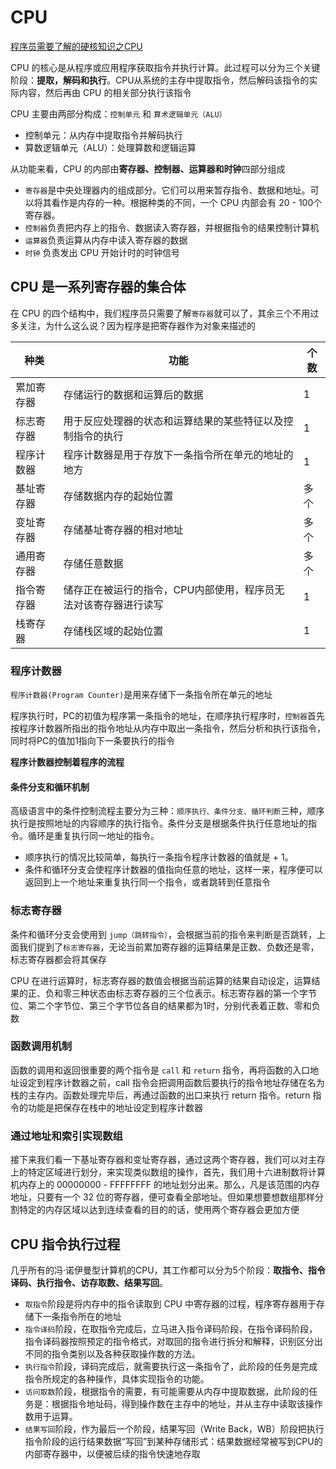 # CPU

[程序员需要了解的硬核知识之CPU](https://mp.weixin.qq.com/s/ttncekujB82g88GRx3a6lQ)

CPU 的核心是从程序或应用程序获取指令并执行计算。此过程可以分为三个关键阶段：**提取，解码和执行**。CPU从系统的主存中提取指令，然后解码该指令的实际内容，然后再由 CPU 的相关部分执行该指令

CPU 主要由两部分构成：`控制单元` 和 `算术逻辑单元（ALU）`

- 控制单元：从内存中提取指令并解码执行
- 算数逻辑单元（ALU）：处理算数和逻辑运算

从功能来看，CPU 的内部由**寄存器、控制器、运算器和时钟**四部分组成

- `寄存器`是中央处理器内的组成部分。它们可以用来暂存指令、数据和地址。可以将其看作是内存的一种。根据种类的不同，一个 CPU 内部会有 20 - 100个寄存器。
- `控制器`负责把内存上的指令、数据读入寄存器，并根据指令的结果控制计算机
- `运算器`负责运算从内存中读入寄存器的数据
- `时钟` 负责发出 CPU 开始计时的时钟信号

## CPU 是一系列寄存器的集合体

在 CPU 的四个结构中，我们程序员只需要了解`寄存器`就可以了，其余三个不用过多关注，为什么这么说？因为程序是把寄存器作为对象来描述的

| 种类       | 功能                                                         | 个数 |
| ---------- | ------------------------------------------------------------ | ---- |
| 累加寄存器 | 存储运行的数据和运算后的数据                                 | 1    |
| 标志寄存器 | 用于反应处理器的状态和运算结果的某些特征以及控制指令的执行   | 1    |
| 程序计数器 | 程序计数器是用于存放下一条指令所在单元的地址的地方           | 1    |
| 基址寄存器 | 存储数据内存的起始位置                                       | 多个 |
| 变址寄存器 | 存储基址寄存器的相对地址                                     | 多个 |
| 通用寄存器 | 存储任意数据                                                 | 多个 |
| 指令寄存器 | 储存正在被运行的指令，CPU内部使用，程序员无法对该寄存器进行读写 | 1    |
| 栈寄存器   | 存储栈区域的起始位置                                         | 1    |

### 程序计数器

`程序计数器(Program Counter)`是用来存储下一条指令所在单元的地址

程序执行时，PC的初值为程序第一条指令的地址，在顺序执行程序时，`控制器`首先按程序计数器所指出的指令地址从内存中取出一条指令，然后分析和执行该指令，同时将PC的值加1指向下一条要执行的指令

**程序计数器控制着程序的流程**

#### 条件分支和循环机制

高级语言中的条件控制流程主要分为三种：`顺序执行、条件分支、循环判断`三种，顺序执行是按照地址的内容顺序的执行指令。条件分支是根据条件执行任意地址的指令。循环是重复执行同一地址的指令。

- 顺序执行的情况比较简单，每执行一条指令程序计数器的值就是 + 1。
- 条件和循环分支会使程序计数器的值指向任意的地址，这样一来，程序便可以返回到上一个地址来重复执行同一个指令，或者跳转到任意指令

### 标志寄存器

条件和循环分支会使用到 `jump（跳转指令）`，会根据当前的指令来判断是否跳转，上面我们提到了`标志寄存器`，无论当前累加寄存器的运算结果是正数、负数还是零，标志寄存器都会将其保存

CPU 在进行运算时，标志寄存器的数值会根据当前运算的结果自动设定，运算结果的正、负和零三种状态由标志寄存器的三个位表示。标志寄存器的第一个字节位、第二个字节位、第三个字节位各自的结果都为1时，分别代表着正数、零和负数

### 函数调用机制

函数的调用和返回很重要的两个指令是 `call` 和 `return` 指令，再将函数的入口地址设定到程序计数器之前，call 指令会把调用函数后要执行的指令地址存储在名为栈的主存内。函数处理完毕后，再通过函数的出口来执行 return 指令。return 指令的功能是把保存在栈中的地址设定到程序计数器

### 通过地址和索引实现数组

接下来我们看一下基址寄存器和变址寄存器，通过这两个寄存器，我们可以对主存上的特定区域进行划分，来实现类似数组的操作，首先，我们用十六进制数将计算机内存上的 00000000 - FFFFFFFF 的地址划分出来。那么，凡是该范围的内存地址，只要有一个 32 位的寄存器，便可查看全部地址。但如果想要想数组那样分割特定的内存区域以达到连续查看的目的的话，使用两个寄存器会更加方便

## CPU 指令执行过程

几乎所有的冯·诺伊曼型计算机的CPU，其工作都可以分为5个阶段：**取指令、指令译码、执行指令、访存取数、结果写回**。

- `取指令`阶段是将内存中的指令读取到 CPU 中寄存器的过程，程序寄存器用于存储下一条指令所在的地址
- `指令译码`阶段，在取指令完成后，立马进入指令译码阶段，在指令译码阶段，指令译码器按照预定的指令格式，对取回的指令进行拆分和解释，识别区分出不同的指令类别以及各种获取操作数的方法。
- `执行指令`阶段，译码完成后，就需要执行这一条指令了，此阶段的任务是完成指令所规定的各种操作，具体实现指令的功能。
- `访问取数`阶段，根据指令的需要，有可能需要从内存中提取数据，此阶段的任务是：根据指令地址码，得到操作数在主存中的地址，并从主存中读取该操作数用于运算。
- `结果写回`阶段，作为最后一个阶段，结果写回（Write Back，WB）阶段把执行指令阶段的运行结果数据“写回”到某种存储形式：结果数据经常被写到CPU的内部寄存器中，以便被后续的指令快速地存取